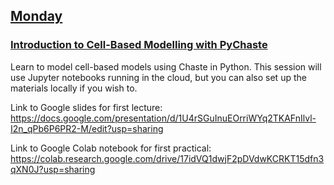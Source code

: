 ## [Monday](https://github.com/Chaste/chaste-workshop-materials-2023/monday)

### [Introduction to Cell-Based Modelling with PyChaste]()
Learn to model cell-based models using Chaste in Python. This session will use Jupyter notebooks running in the cloud, but you can also set up the materials locally if you wish to. 

Link to Google slides for first lecture: https://docs.google.com/presentation/d/1U4rSGuInuEOrriWYq2TKAFnIlvl-I2n_qPb6P6PR2-M/edit?usp=sharing

Link to Google Colab notebook for first practical: https://colab.research.google.com/drive/17idVQ1dwjF2pDVdwKCRKT15dfn3qXN0J?usp=sharing
